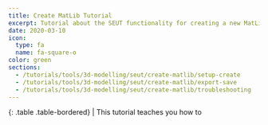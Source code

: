 ```yaml
---
title: Create MatLib Tutorial
excerpt: Tutorial about the SEUT functionality for creating a new MatLib.
date: 2020-03-10
icon:
  type: fa
  name: fa-square-o
color: green
sections:
  - /tutorials/tools/3d-modelling/seut/create-matlib/setup-create
  - /tutorials/tools/3d-modelling/seut/create-matlib/export-save
  - /tutorials/tools/3d-modelling/seut/create-matlib/troubleshooting
---
```


<div class="table-responsive">

{: .table .table-bordered}
| This tutorial teaches you how to 

</div>